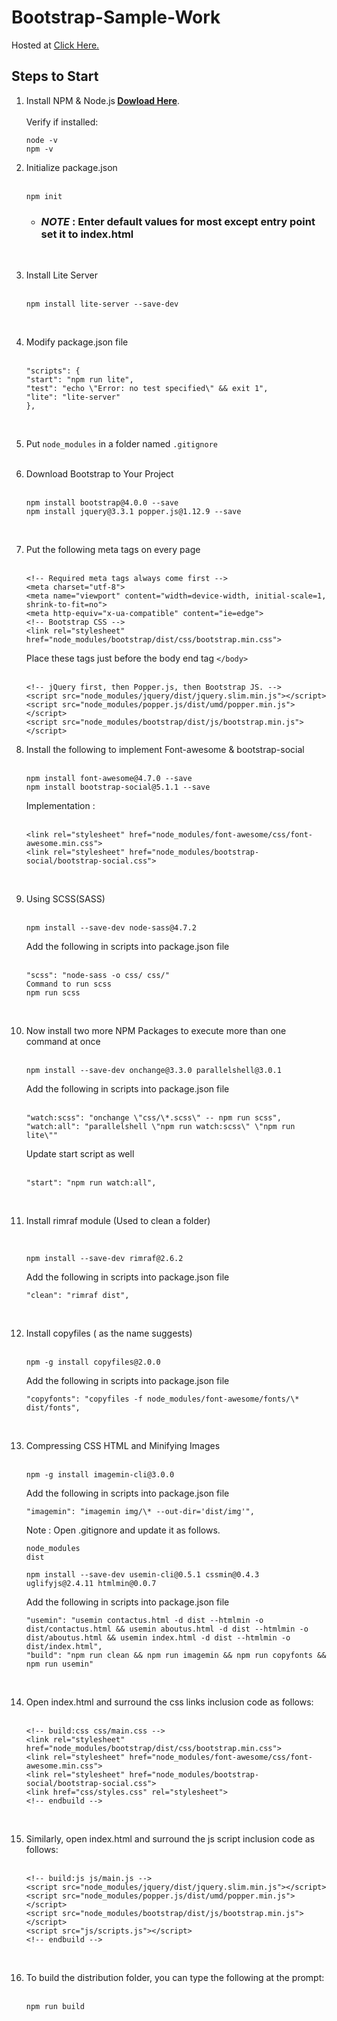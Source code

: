 # Bootstrap-Sample-Work

Hosted at [Click Here.](http://fgethell.xyz/zeus/shreyas/)

## Steps to Start

1.  Install NPM & Node.js<b> [Dowload Here](https://nodejs.org)</b>.<br><br>
    Verify if installed:
    ```
    node -v
    npm -v
    ```
2.  Initialize package.json<br><br>
    ```
    npm init
    ```
    - ### _NOTE_ : Enter default values for most except entry point set it to index.html
    <br>
3.  Install Lite Server<br><br>
    ```
    npm install lite-server --save-dev
    ```
    <br>
4.  Modify package.json file<br><br>

    ```
    "scripts": {
    "start": "npm run lite",
    "test": "echo \"Error: no test specified\" && exit 1",
    "lite": "lite-server"
    },
    ```

    <br>

5.  Put `node_modules` in a folder named `.gitignore`
    <br><br>
6.  Download Bootstrap to Your Project<br><br>

    ```
    npm install bootstrap@4.0.0 --save
    npm install jquery@3.3.1 popper.js@1.12.9 --save
    ```

    <br>

7.  Put the following meta tags on every page<br><br>

    ```
    <!-- Required meta tags always come first -->
    <meta charset="utf-8">
    <meta name="viewport" content="width=device-width, initial-scale=1, shrink-to-fit=no">
    <meta http-equiv="x-ua-compatible" content="ie=edge">
    <!-- Bootstrap CSS -->
    <link rel="stylesheet" href="node_modules/bootstrap/dist/css/bootstrap.min.css">
    ```

    Place these tags just before the body end tag `</body>`<br><br>

    ```
    <!-- jQuery first, then Popper.js, then Bootstrap JS. -->
    <script src="node_modules/jquery/dist/jquery.slim.min.js"></script>
    <script src="node_modules/popper.js/dist/umd/popper.min.js"></script>
    <script src="node_modules/bootstrap/dist/js/bootstrap.min.js"></script>
    ```

8.  Install the following to implement Font-awesome & bootstrap-social<br><br>
    ```
    npm install font-awesome@4.7.0 --save
    npm install bootstrap-social@5.1.1 --save
    ```
    Implementation :<br><br>
    ```
    <link rel="stylesheet" href="node_modules/font-awesome/css/font-awesome.min.css">
    <link rel="stylesheet" href="node_modules/bootstrap-social/bootstrap-social.css">
    ```
    <br>
9.  Using SCSS(SASS)<br><br>
    ```
    npm install --save-dev node-sass@4.7.2
    ```
    Add the following in scripts into package.json file<br><br>
    ```
    "scss": "node-sass -o css/ css/"
    Command to run scss
    npm run scss
    ```
    <br>
10. Now install two more NPM Packages to execute more than one command at once<br><br>
    ```
    npm install --save-dev onchange@3.3.0 parallelshell@3.0.1
    ```
    Add the following in scripts into package.json file<br><br>
    ```
    "watch:scss": "onchange \"css/\*.scss\" -- npm run scss",
    "watch:all": "parallelshell \"npm run watch:scss\" \"npm run lite\""
    ```
    Update start script as well<br><br>
    ```
    "start": "npm run watch:all",
    ```
    <br>
11. Install rimraf module (Used to clean a folder)<br><br>

    ```

    npm install --save-dev rimraf@2.6.2
    ```

    Add the following in scripts into package.json file<br>

    ```
    "clean": "rimraf dist",
    ```

    <br>

12. Install copyfiles ( as the name suggests)<br><br>
    ```
    npm -g install copyfiles@2.0.0
    ```
    Add the following in scripts into package.json file<br>
    ```
    "copyfonts": "copyfiles -f node_modules/font-awesome/fonts/\* dist/fonts",
    ```
    <br>
13. Compressing CSS HTML and Minifying Images<br><br>

    ```
    npm -g install imagemin-cli@3.0.0
    ```

    Add the following in scripts into package.json file<br>

    ```
    "imagemin": "imagemin img/\* --out-dir='dist/img'",
    ```

    Note : Open .gitignore and update it as follows.<br>

    ```
    node_modules
    dist
    ```

    ```
    npm install --save-dev usemin-cli@0.5.1 cssmin@0.4.3
    uglifyjs@2.4.11 htmlmin@0.0.7
    ```

    Add the following in scripts into package.json file

    ```
    "usemin": "usemin contactus.html -d dist --htmlmin -o dist/contactus.html && usemin aboutus.html -d dist --htmlmin -o dist/aboutus.html && usemin index.html -d dist --htmlmin -o dist/index.html",
    "build": "npm run clean && npm run imagemin && npm run copyfonts && npm run usemin"
    ```

    <br>

14. Open index.html and surround the css links inclusion code as follows:<br><br>
    ```
    <!-- build:css css/main.css -->
    <link rel="stylesheet" href="node_modules/bootstrap/dist/css/bootstrap.min.css">
    <link rel="stylesheet" href="node_modules/font-awesome/css/font-awesome.min.css">
    <link rel="stylesheet" href="node_modules/bootstrap-social/bootstrap-social.css">
    <link href="css/styles.css" rel="stylesheet">
    <!-- endbuild -->
    ```
    <br>
15. Similarly, open index.html and surround the js script inclusion code as follows:<br><br>
    ```
    <!-- build:js js/main.js -->
    <script src="node_modules/jquery/dist/jquery.slim.min.js"></script>
    <script src="node_modules/popper.js/dist/umd/popper.min.js"></script>
    <script src="node_modules/bootstrap/dist/js/bootstrap.min.js"></script>
    <script src="js/scripts.js"></script>
    <!-- endbuild -->
    ```
    <br>
16. To build the distribution folder, you can type the following at the prompt:<br><br>
    ```
    npm run build
    ```
